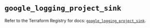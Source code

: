 # `google_logging_project_sink`

Refer to the Terraform Registry for docs: [`google_logging_project_sink`](https://registry.terraform.io/providers/hashicorp/google/6.22.0/docs/resources/logging_project_sink).
